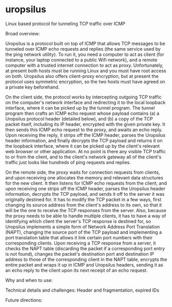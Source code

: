 # uropsilus
Linux based protocol for tunneling TCP traffic over ICMP


Broad overview:

Uropsilus is a protocol built on top of ICMP that allows TCP messages to be tunneled over ICMP echo requests and replies (the same service used by the ping network utility). To run it, you need a computer to act as client (for instance, your laptop connected to a public Wifi network), and a remote computer with a trusted internet connection to act as proxy. Unfortunately, at present both hosts must be running Linux and you must have root access on both. Uropsilus also offers client-proxy encryption, but at present the protocol uses symmetric encryption, so the two hosts must have agreed on a private key beforehand.

On the client side, the protocol works by intercepting outgoing TCP traffic on the computer's network interface and redirecting it to the local loopback interface, where it can be picked up by the tunnel program. The tunnel program then crafts an ICMP echo request whose payload contains (a) a Uropsilus protocol header (detailed below), and (b) a copy of the TCP packet itself, including its IP header, encrypted with the given private key. It then sends this ICMP echo request to the proxy, and awaits an echo reply. Upon receiving the reply, it strips off the ICMP header, parses the Uropsilus header information, and finally decrypts the TCP payload and returns it on the loopback interface, where it can be picked up by the client's relevant web browser or other application. At no point is there any visible TCP traffic to or from the client, and to the client's network gateway all of the client's traffic just looks like hundreds of ping requests and replies.

On the remote side, the proxy waits for connection requests from clients, and upon receiving one allocates the memory and relevant data structures for the new client. It then listens for ICMP echo requests from the client, and upon receiving one strips off the ICMP header, parses the Uropsilus header information, decrypts the TCP payload, and sends it off to the server it was originally destined for. It has to modify the TCP packet in a few ways, first changing its source address from the client's address to its own, so that it will be the one to receive the TCP responses from the server. Also, because the proxy needs to be able to handle multiple clients, it has to have a way of identifying which client the server's TCP response is destined for, so Uropsilus implements a simple form of Network Address Port Translation (NAPT), changing the source port of the TCP payload and implementing a port translation table that allows it link certain port numbers with their corresponding clients. Upon receiving a TCP response from a server, it checks the NAPT table (discarding the packet if a corresponding port entry is not found), changes the packet's destination port and destination IP address to those of the corresponding client in the NAPT table, encrypts the entire packet and wraps it up in ICMP and Uropsilus headers, sending it as an echo reply to the client upon its next receipt of an echo request.


Why and when to use:


Technical details and challenges:
	Header and fragmentation, expired IDs


Future directions:
